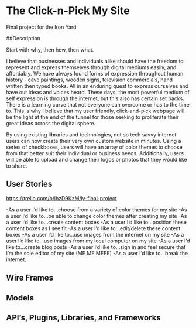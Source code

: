 # The Click-n-Pick My Site

Final project for the Iron Yard 

##Description

 Start with why, then how, then what.

I believe that businesses and individuals alike should have the freedom to represent and express themselves through digital mediums easily, and affordably. We have always found forms of expression throughout human history - cave paintings, wooden signs, television commercials, hand written then typed books. All in an enduring quest to express ourselves and have our ideas and voices heard. These days, the most powerful medium of self expression is through the internet, but this also has certain set backs. There is a learning curve that not everyone can overcome or has to the time to. This is why I believe that my user friendly, click-and-pick webpage will be the light at the end of the tunnel for those seeking to proliferate their great ideas across the digital sphere. 

By using existing libraries and technologies, not so tech savvy internet users can now create their very own custom website in minutes. Using a series of checkboxes, users will have an array of color themes to choose from that better suit their individual or business needs. Additionally, users will be able to upload and change their logos or photos that they would like to share. 

## User Stories
https://trello.com/b/lhzD9KzM/iy-final-project

-As a user I’d like to…choose from a variety of color themes for my site
-As a user I’d like to…be able to change color themes after creating my site
-As a user I’d like to…create content boxes 
-As a user I’d like to…position these content boxes as I see fit
-As a user I’d like to…edit/delete these content boxes
-As a user I’d like to…use images from the internet on my site
-As a user I’d like to…use images from my local computer on my site
-As a user I’d like to…create blog posts
-As a user I’d like to…sign in and feel secure that I’m the sole editor of my site (ME ME MEEE)
-As a user I’d like to…break the internet. 

## Wire Frames

## Models

## API’s, Plugins, Libraries, and Frameworks


